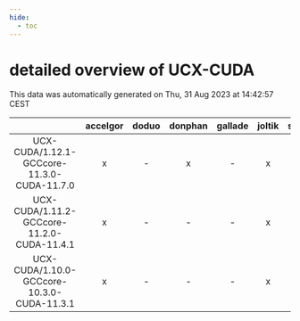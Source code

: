 ```yaml
---
hide:
  - toc
---
```


detailed overview of UCX-CUDA
=============================


This data was automatically generated on Thu, 31 Aug 2023 at 14:42:57 CEST  

| |accelgor|doduo|donphan|gallade|joltik|skitty|swalot|victini|
| :---: | :---: | :---: | :---: | :---: | :---: | :---: | :---: | :---: |
|UCX-CUDA/1.12.1-GCCcore-11.3.0-CUDA-11.7.0|x|-|x|-|x|-|-|-|
|UCX-CUDA/1.11.2-GCCcore-11.2.0-CUDA-11.4.1|x|-|-|-|x|-|-|-|
|UCX-CUDA/1.10.0-GCCcore-10.3.0-CUDA-11.3.1|x|-|-|-|x|-|-|-|
